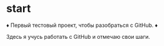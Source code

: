 # start
♦ Первый тестовый проект, чтобы разобраться с GitHub. ♦   

Здесь я учусь работать с GitHub и  отмечаю свои шаги.
